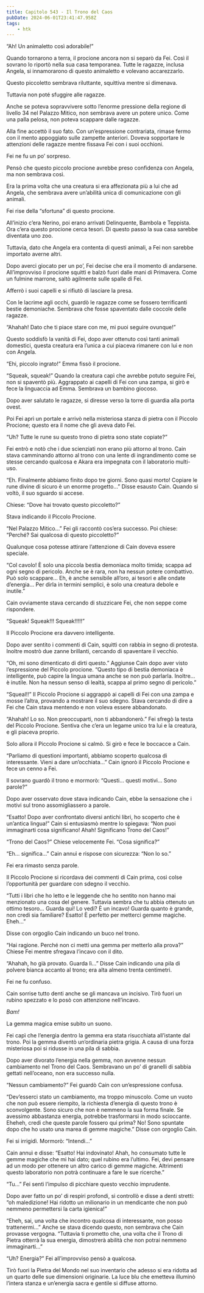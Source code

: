 ```yaml
---
title: Capitolo 543 - Il Trono del Caos
pubDate: 2024-06-01T23:41:47.958Z
tags:
    - htk
---
```


“Ah! Un animaletto così adorabile!”

Quando tornarono a terra, il procione ancora non si separò da Fei. Così il sovrano lo riportò nella sua casa temporanea. Tutte le ragazze, inclusa Angela, si innamorarono di questo animaletto e volevano accarezzarlo.

Questo piccoletto sembrava riluttante, squittiva mentre si dimenava.

Tuttavia non poté sfuggire alle ragazze.

Anche se poteva sopravvivere sotto l’enorme pressione della regione di livello 34 nel Palazzo Mitico, non sembrava avere un potere unico. Come una palla pelosa, non poteva scappare dalle ragazze.

Alla fine accettò il suo fato. Con un’espressione contrariata, rimase fermo con il mento appoggiato sulle zampette anteriori. Doveva sopportare le attenzioni delle ragazze mentre fissava Fei con i suoi occhioni.

Fei ne fu un po’ sorpreso.

Pensò che questo piccolo procione avrebbe preso confidenza con Angela, ma non sembrava così.

Era la prima volta che una creatura si era affezionata più a lui che ad Angela, che sembrava avere un’abilità unica di comunicazione con gli animali.

Fei rise della “sfortuna” di questo procione.

All’inizio c’era Nerino, poi erano arrivati Delinquente, Bambola e Teppista. Ora c’era questo procione cerca tesori. Di questo passo la sua casa sarebbe diventata uno zoo.

Tuttavia, dato che Angela era contenta di questi animali, a Fei non sarebbe importato averne altri.

Dopo averci giocato per un po’, Fei decise che era il momento di andarsene. All’improvviso il procione squittì e balzò fuori dalle mani di Primavera. Come un fulmine marrone, saltò agilmente sulle spalle di Fei.

Afferrò i suoi capelli e si rifiutò di lasciare la presa.

Con le lacrime agli occhi, guardò le ragazze come se fossero terrificanti bestie demoniache. Sembrava che fosse spaventato dalle coccole delle ragazze.

“Ahahah! Dato che ti piace stare con me, mi puoi seguire ovunque!”

Questo soddisfò la vanità di Fei, dopo aver ottenuto così tanti animali domestici, questa creatura era l’unica a cui piaceva rimanere con lui e non con Angela.

“Ehi, piccolo ingrato!” Emma fissò il procione.

“Squeak, squeak!” Quando la creatura capì che avrebbe potuto seguire Fei, non si spaventò più. Aggrappato ai capelli di Fei con una zampa, si girò e fece la linguaccia ad Emma. Sembrava un bambino giocoso.

Dopo aver salutato le ragazze, si diresse verso la torre di guardia alla porta ovest.

Poi Fei aprì un portale e arrivò nella misteriosa stanza di pietra con il Piccolo Procione; questo era il nome che gli aveva dato Fei.

“Uh? Tutte le rune su questo trono di pietra sono state copiate?”

Fei entrò e notò che i due scienziati non erano più attorno al trono. Cain stava camminando attorno al trono con una lente di ingrandimento come se stesse cercando qualcosa e Akara era impegnata con il laboratorio multi-uso.

“Eh. Finalmente abbiamo finito dopo tre giorni. Sono quasi morto! Copiare le rune divine di sicuro è un enorme progetto…” Disse esausto Cain. Quando si voltò, il suo sguardo si accese.

Chiese: “Dove hai trovato questo piccoletto?”

Stava indicando il Piccolo Procione.

“Nel Palazzo Mitico…” Fei gli raccontò cos’era successo. Poi chiese: “Perché? Sai qualcosa di questo piccoletto?”

Qualunque cosa potesse attirare l’attenzione di Cain doveva essere speciale.

“Col cavolo! È solo una piccola bestia demoniaca molto timida; scappa ad ogni segno di pericolo. Anche se è rara, non ha nessun potere combattivo. Può solo scappare… Eh, è anche sensibile all’oro, ai tesori e alle ondate d’energia… Per dirla in termini semplici, è solo una creatura debole e inutile.”

Cain ovviamente stava cercando di stuzzicare Fei, che non seppe come rispondere.

“Squeak! Squeak!!! Squeak!!!!!”

Il Piccolo Procione era davvero intelligente.

Dopo aver sentito i commenti di Cain, squittì con rabbia in segno di protesta. Inoltre mostrò due zanne brillanti, cercando di spaventare il vecchio.

“Oh, mi sono dimenticato di dirti questo.” Aggiunse Cain dopo aver visto l’espressione del Piccolo procione. “Questo tipo di bestia demoniaca è intelligente, può capire la lingua umana anche se non può parlarla. Inoltre… è inutile. Non ha nessun senso di lealtà, scappa al primo segno di pericolo.”

“Squeal!!” Il Piccolo Procione si aggrappò ai capelli di Fei con una zampa e mosse l’altra, provando a mostrare il suo sdegno. Stava cercando di dire a Fei che Cain stava mentendo e non voleva essere abbandonato.

“Ahahah! Lo so. Non preoccuparti, non ti abbandonerò.” Fei sfregò la testa del Piccolo Procione. Sentiva che c’era un legame unico tra lui e la creatura, e gli piaceva proprio.

Solo allora il Piccolo Procione si calmò. Si girò e fece le boccacce a Cain.

“Parliamo di questioni importanti, abbiamo scoperto qualcosa di interessante. Vieni a dare un’occhiata…” Cain ignorò il Piccolo Procione e fece un cenno a Fei.

Il sovrano guardò il trono e mormorò: “Questi… questi motivi… Sono parole?”

Dopo aver osservato dove stava indicando Cain, ebbe la sensazione che i motivi sul trono assomigliassero a parole.

“Esatto! Dopo aver confrontato diversi antichi libri, ho scoperto che è un’antica lingua!” Cain si entusiasmò mentre lo spiegava: “Non puoi immaginarti cosa significano! Ahah! Significano Trono del Caos!”

“Trono del Caos?” Chiese velocemente Fei. “Cosa significa?”

“Eh… significa…” Cain annuì e rispose con sicurezza: “Non lo so.”

Fei era rimasto senza parole.

Il Piccolo Procione si ricordava dei commenti di Cain prima, così colse l’opportunità per guardare con sdegno il vecchio.

“Tutti i libri che ho letto e le leggende che ho sentito non hanno mai menzionato una cosa del genere. Tuttavia sembra che tu abbia ottenuto un ottimo tesoro… Guarda qui! Lo vedi? È un incavo! Guarda quanto è grande, non credi sia familiare? Esatto! È perfetto per metterci gemme magiche. Eheh…”

Disse con orgoglio Cain indicando un buco nel trono.

“Hai ragione. Perché non ci metti una gemma per metterlo alla prova?” Chiese Fei mentre sfregava l’incavo con il dito.

“Ahahah, ho già provato. Guarda lì…” Disse Cain indicando una pila di polvere bianca accanto al trono; era alta almeno trenta centimetri.

Fei ne fu confuso.

Cain sorrise tutto denti anche se gli mancava un incisivo. Tirò fuori un rubino spezzato e lo posò con attenzione nell’incavo.

<em>Bam!</em>

La gemma magica emise subito un suono.

Fei capì che l’energia dentro la gemma era stata risucchiata all’istante dal trono. Poi la gemma diventò un’ordinaria pietra grigia. A causa di una forza misteriosa poi si ridusse in una pila di sabbia.

Dopo aver divorato l’energia nella gemma, non avvenne nessun cambiamento nel Trono del Caos. Sembravano un po’ di granelli di sabbia gettati nell’oceano, non era successo nulla.

“Nessun cambiamento?” Fei guardò Cain con un’espressione confusa.

“Dev’esserci stato un cambiamento, ma troppo minuscolo. Come un vuoto che non può essere riempito, la richiesta d’energia di questo trono è sconvolgente. Sono sicuro che non è nemmeno la sua forma finale. Se avessimo abbastanza energia, potrebbe trasformarsi in modo scioccante. Eheheh, credi che queste parole fossero qui prima? No! Sono spuntate dopo che ho usato una marea di gemme magiche.” Disse con orgoglio Cain.

Fei si irrigidì. Mormorò: “Intendi…”

Cain annuì e disse: “Esatto! Hai indovinato! Ahah, ho consumato tutte le gemme magiche che mi hai dato; quel rubino era l’ultimo. Fei, devi pensare ad un modo per ottenere un altro carico di gemme magiche. Altrimenti questo laboratorio non potrà continuare a fare le sue ricerche.”

“Tu…” Fei sentì l’impulso di picchiare questo vecchio imprudente.

Dopo aver fatto un po’ di respiri profondi, si controllò e disse a denti stretti: “oh maledizione! Hai ridotto un milionario in un mendicante che non può nemmeno permettersi la carta igienica!”

“Eheh, sai, una volta che incontro qualcosa di interessante, non posso trattenermi…” Anche se stava dicendo questo, non sembrava che Cain provasse vergogna. “Tuttavia ti prometto che, una volta che il Trono di Pietra otterrà la sua energia, dimostrerà abilità che non potrai nemmeno immaginarti…”

“Uh? Energia?” Fei all’improvviso pensò a qualcosa.

Tirò fuori la Pietra del Mondo nel suo inventario che adesso si era ridotta ad un quarto delle sue dimensioni originarie. La luce blu che emetteva illuminò l’intera stanza e un’energia sacra e gentile si diffuse attorno.



